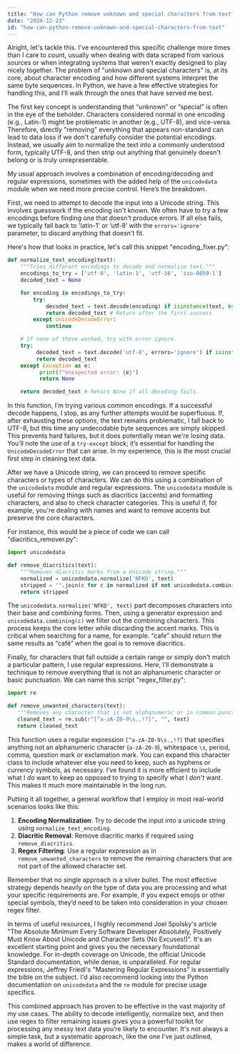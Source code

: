 ```yaml
---
title: "How can Python remove unknown and special characters from text?"
date: "2024-12-23"
id: "how-can-python-remove-unknown-and-special-characters-from-text"
---
```


Alright, let's tackle this. I've encountered this specific challenge more times than I care to count, usually when dealing with data scraped from various sources or when integrating systems that weren't exactly designed to play nicely together. The problem of "unknown and special characters" is, at its core, about character encoding and how different systems interpret the same byte sequences. In Python, we have a few effective strategies for handling this, and I’ll walk through the ones that have served me best.

The first key concept is understanding that “unknown” or “special” is often in the eye of the beholder. Characters considered normal in one encoding (e.g., Latin-1) might be problematic in another (e.g., UTF-8), and vice-versa. Therefore, directly "removing" everything that appears non-standard can lead to data loss if we don't carefully consider the potential encodings. Instead, we usually aim to normalize the text into a commonly understood form, typically UTF-8, and then strip out anything that genuinely doesn't belong or is truly unrepresentable.

My usual approach involves a combination of encoding/decoding and regular expressions, sometimes with the added help of the `unicodedata` module when we need more precise control. Here’s the breakdown.

First, we need to attempt to decode the input into a Unicode string. This involves guesswork if the encoding isn't known. We often have to try a few encodings before finding one that doesn't produce errors. If all else fails, we typically fall back to 'latin-1' or ‘utf-8’ with the `errors='ignore'` parameter, to discard anything that doesn't fit.

Here's how that looks in practice, let's call this snippet "encoding_fixer.py":

```python
def normalize_text_encoding(text):
    """Tries different encodings to decode and normalize text."""
    encodings_to_try = ['utf-8', 'latin-1', 'utf-16', 'iso-8859-1']
    decoded_text = None

    for encoding in encodings_to_try:
        try:
            decoded_text = text.decode(encoding) if isinstance(text, bytes) else text
            return decoded_text # Return after the first success
        except UnicodeDecodeError:
            continue

    # If none of those worked, try with error ignore.
    try:
         decoded_text = text.decode('utf-8', errors='ignore') if isinstance(text, bytes) else text
         return decoded_text
    except Exception as e:
          print(f"Unexpected error: {e}")
          return None

    return decoded_text # Return None if all decoding fails.
```

In this function, I’m trying various common encodings. If a successful decode happens, I stop, as any further attempts would be superfluous. If, after exhausting these options, the text remains problematic, I fall back to UTF-8, but this time any undecodable byte sequences are simply skipped. This prevents hard failures, but it does potentially mean we're losing data. You’ll note the use of a `try-except` block; it’s essential for handling the `UnicodeDecodeError` that can arise. In my experience, this is the most crucial first step in cleaning text data.

After we have a Unicode string, we can proceed to remove specific characters or types of characters. We can do this using a combination of the `unicodedata` module and regular expressions. The `unicodedata` module is useful for removing things such as diacritics (accents) and formatting characters, and also to check character categories. This is useful if, for example, you're dealing with names and want to remove accents but preserve the core characters.

For instance, this would be a piece of code we can call "diacritics_remover.py":

```python
import unicodedata

def remove_diacritics(text):
    """Removes diacritic marks from a Unicode string."""
    normalized = unicodedata.normalize('NFKD', text)
    stripped = "".join(c for c in normalized if not unicodedata.combining(c))
    return stripped
```
The `unicodedata.normalize('NFKD', text)` part decomposes characters into their base and combining forms. Then, using a generator expression and `unicodedata.combining(c)` we filter out the combining characters. This process keeps the core letter while discarding the accent marks. This is critical when searching for a name, for example. “cafe” should return the same results as “café” when the goal is to remove diacritics.

Finally, for characters that fall outside a certain range or simply don't match a particular pattern, I use regular expressions. Here, I’ll demonstrate a technique to remove everything that is not an alphanumeric character or basic punctuation. We can name this script "regex_filter.py":

```python
import re

def remove_unwanted_characters(text):
   """Removes any character that is not alphanumeric or in common punctuation."""
   cleaned_text = re.sub(r"[^a-zA-Z0-9\s.,!?]", "", text)
   return cleaned_text
```
This function uses a regular expression `[^a-zA-Z0-9\s.,!?]` that specifies anything not an alphanumeric character (`a-zA-Z0-9`), whitespace `\s`, period, comma, question mark or exclamation mark. You can expand this character class to include whatever else you need to keep, such as hyphens or currency symbols, as necessary. I’ve found it is more efficient to include what I *do* want to keep as opposed to trying to specify what I *don't* want. This makes it much more maintainable in the long run.

Putting it all together, a general workflow that I employ in most real-world scenarios looks like this:

1.  **Encoding Normalization**: Try to decode the input into a unicode string using `normalize_text_encoding`.
2.  **Diacritic Removal**: Remove diacritic marks if required using `remove_diacritics`.
3.  **Regex Filtering**: Use a regular expression as in `remove_unwanted_characters` to remove the remaining characters that are not part of the allowed character set.

Remember that no single approach is a silver bullet. The most effective strategy depends heavily on the type of data you are processing and what your specific requirements are. For example, if you expect emojis or other special symbols, they’d need to be taken into consideration in your chosen regex filter.

In terms of useful resources, I highly recommend Joel Spolsky's article "The Absolute Minimum Every Software Developer Absolutely, Positively Must Know About Unicode and Character Sets (No Excuses!)". It's an excellent starting point and gives you the necessary foundational knowledge. For in-depth coverage on Unicode, the official Unicode Standard documentation, while dense, is unparalleled. For regular expressions, Jeffrey Friedl's "Mastering Regular Expressions" is essentially the bible on the subject. I'd also recommend looking into the Python documentation on `unicodedata` and the `re` module for precise usage specifics.

This combined approach has proven to be effective in the vast majority of my use cases. The ability to decode intelligently, normalize text, and then use regex to filter remaining issues gives you a powerful toolkit for processing any messy text data you’re likely to encounter. It's not always a simple task, but a systematic approach, like the one I've just outlined, makes a world of difference.
